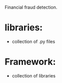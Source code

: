 Financial fraud detection.

# libraries:
- collection of .py files

# Framework:
 - collection of libraries

